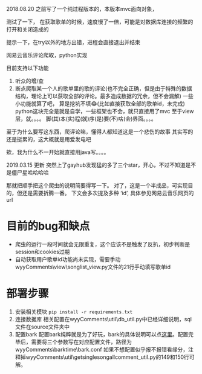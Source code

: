 2018.08.20
之前写了一个纯过程版本的，本版本mvc面向对象，

测试了一下， 在获取歌单的时候，速度慢了一倍，可能是对数据库连接的频繁的打开和关闭造成的

提示一下，在try以外的地方出错，进程会直接退出并结束

网易云音乐评论爬取，python实现

目前支持以下功能

 1. 听众的增/查
 2. 断点爬取某一个人的歌单里的歌的评论(也不完全正确，但是由于特殊的数据结构，理论上可以获取全部的评论。最多造成数据的冗余，但不会漏解)   一些小功能就算了吧， 算是挖坑不填😂(比如直接获取全部的歌单id，未完成) python这块完全是就是自学，一些框架也不会，就只直接用了mvc   至于view层，就。。。。
脚(其)本(实)程(就)序(是)要(不)啥(会)界面。。。。

至于为什么要写这东西，爬评论嘛，懂得人都知道这是一个悲伤的故事
其实写的还是挺累的，这大概就是用爱发电吧

欸，我为什么不一开始就直接用java写。。。。

2019.03.15 更新
突然上了gayhub发现猛的多了三个star，开心，不过不知道是不是僵尸星哈哈哈哈

那就把顺手把这个爬虫的说明简要得写一下。
对了，这是一个半成品，可实现目的，但还是需要折腾一番。
下文会多次提及多种 ‘id’, 具体参见网易云音乐网页的url
#   目前的bug和缺点
* 爬虫的运行一段时间就会无限重复，这个应该不是触发了反扒，初步判断是session和cookies过期
* 自动获取用户歌单id功能尚未实现，需要手动wyyComments\view\songlist_view.py文件的21行手动填写歌单id
# 部署步骤
1. 安装相关模块
`pip install -r requirements.txt`
2.  连接数据库
相关配置在wyyComments\util\db_util.py中已经详细说明，sql文件在source文件夹中
3. 配置bark
 配置bark纯粹就是为了好玩，bark的具体说明可以点[这里](https://github.com/Finb/bark-server)。配置完毕后，需要将三个参数写在对应配置文件，路径为wyyComments\barktime\bark.conf
 如果不想配置似乎报不报错看缘分，注释掉wyyComments\util\getsinglesongallcomment_util.py的149和150行可解。
